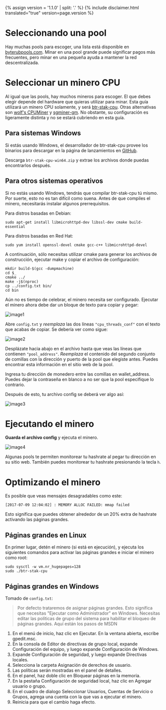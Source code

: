 {% assign version = '1.1.0' | split: '.' %}
{% include disclaimer.html translated="true" version=page.version %}
# Seleccionando una pool

Hay muchas pools para escoger, una lista está disponible en
[byterubpools.com](https://byterubpools.com). Minar en una pool grande puede significar
pagos más frecuentes, pero minar en una pequeña ayuda a mantener la red
descentralizada.

# Seleccionar un minero CPU

Al igual que las pools, hay muchos mineros para escoger. El que
debes elegir depende del hardware que quieras utilizar para minar. Esta guía utilizará
un minero CPU solamente, y será
[btr-stak-cpu](https://github.com/fireice-uk/btr-stak-cpu). Otras alternativas son
[wolf's CPUMiner](https://github.com/wolf9466/cpuminer-multi) y
[sgminer-gm](https://github.com/genesismining/sgminer-gm). No obstante, su
configuración es ligeramente distinta y no se estará cubriendo en esta guía.

## Para sistemas Windows

Si estás usando Windows, el desarrollador de btr-stak-cpu provee los
binarios para descargar en la página de lanzamientos en
[GitHub](https://github.com/fireice-uk/btr-stak-cpu/releases).

Descarga `btr-stak-cpu-win64.zip` y extrae los archivos donde puedas
encontrarlos después.

## Para otros sistemas operativos

Si no estás usando Windows, tendrás que compilar btr-stak-cpu tú mismo.
Por suerte, esto no es tan difícil como suena. Antes de que compiles el minero,
necesitarás instalar algunos prerrequisitos.

Para distros basadas en Debian:

    sudo apt-get install libmicrohttpd-dev libssl-dev cmake build-essential

Para distros basadas en Red Hat:

	sudo yum install openssl-devel cmake gcc-c++ libmicrohttpd-devel

<!-- TODO: Add dependencies for other operating systems? -->

A continuación, sólo necesitas utilizar cmake para generar los archivos de construcción, ejecutar
make y copiar el archivo de configuración:

	mkdir build-$(gcc -dumpmachine)
	cd $_
	cmake ../
	make -j$(nproc)
	cp ../config.txt bin/
	cd bin

Aún no es tiempo de celebrar, el minero necesita ser configurado. Ejecutar el minero
ahora debe dar un bloque de texto para copiar y pegar:

![image1](png/mine_to_pool/1.png)

Abre `config.txt` y *reemplaza* las dos líneas `"cpu_threads_conf"` con el texto
que acabas de copiar. Se debería ver como sigue:

![image2](png/mine_to_pool/2.png)

Desplázate hacia abajo en el archivo hasta que veas las líneas que contienen `"pool_address"`.
*Reemplaza* el contenido del segundo conjunto de comillas con la dirección y puerto de
la pool que elegiste antes. Puedes encontrar esta información en el sitio web de la pool.

Ingresa tu dirección de monedero entre las comillas en wallet_address. Puedes dejar
la contraseña en blanco a no ser que la pool especifique lo contrario.

Después de esto, tu archivo config  se deberá ver algo así:

![image3](png/mine_to_pool/3.png)

# Ejecutando el minero

**Guarda el archivo config** y ejecuta el minero.

![image4](png/mine_to_pool/4.png)

Algunas pools te permiten monitorear tu hashrate al pegar tu dirección en su
sitio web. También puedes monitorear tu hashrate presionando la tecla `h`.

# Optimizando el minero

Es posible que veas mensajes desagradables como este:

	[2017-07-09 12:04:02] : MEMORY ALLOC FAILED: mmap failed

Esto significa que puedes obtener alrededor de un 20% extra de hashrate activando las páginas grandes.

## Páginas grandes en Linux

En primer lugar, detén el minero (si está en ejecución), y ejecuta los siguientes comandos para activar las
páginas grandes e iniciar el minero como root:

	sudo sysctl -w vm.nr_hugepages=128
	sudo ./btr-stak-cpu

## Páginas grandes en Windows

Tomado de `config.txt`:

>Por defecto trataremos de asignar páginas grandes. Esto significa que necesitas "Ejecutar como Administrador" en Windows.
Necesitas editar las políticas de grupo del sistema para habilitar el bloqueo de páginas grandes. Aquí están los pasos de MSDN
1. En el menú de inicio, haz clic en Ejecutar. En la ventana abierta, escribe gpedit.msc.
2. En la consola de Editor de directivas de grupo local, expande Configuración del equipo, y luego expande Configuración de Windows.
3. Expande Configuración de seguridad, y luego expande Directivas locales.
4. Selecciona la carpeta Asignación de derechos de usuario.
5. Las políticas serán mostradas en el panel de detalles.
6. En el panel, haz doble clic en Bloquear páginas en la memoria.
7. En la pestaña Configuración de seguridad local, haz clic en Agregar usuario o grupo.
8. En el cuadro de dialogo Seleccionar Usuarios, Cuentas de Servicio o Grupos, agrega una cuenta con la que vas a ejecutar el minero.
9. Reinicia para que el cambio haga efecto.
